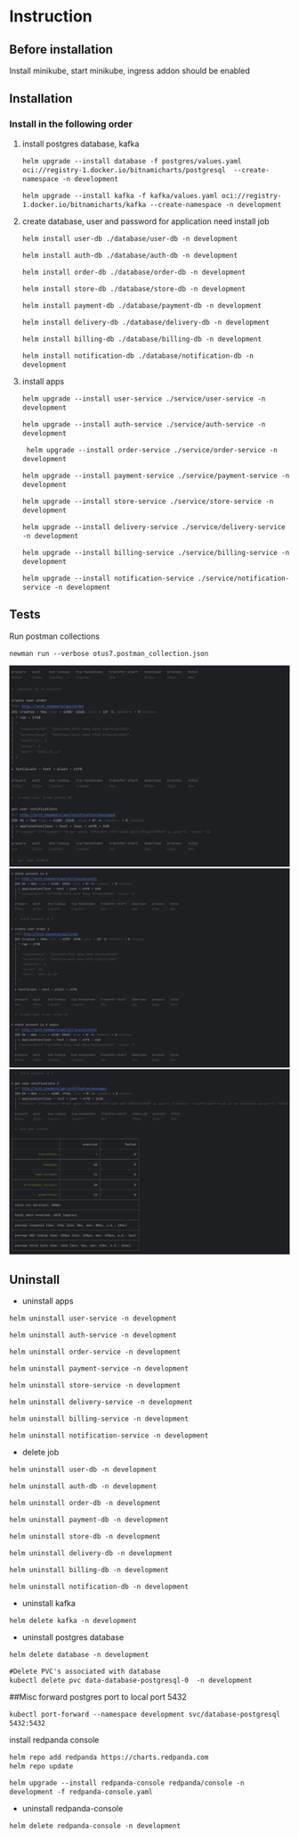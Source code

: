 # Instruction
## Before installation
Install minikube, start minikube, ingress addon should be enabled


## Installation
### Install in the following order
1. install postgres database, kafka
    ```shell
    helm upgrade --install database -f postgres/values.yaml oci://registry-1.docker.io/bitnamicharts/postgresql  --create-namespace -n development
    ```
    ```shell
    helm upgrade --install kafka -f kafka/values.yaml oci://registry-1.docker.io/bitnamicharts/kafka --create-namespace -n development
    ```
2. create database, user and password for application need install job
    ```shell
    helm install user-db ./database/user-db -n development
    ```
    ```shell
    helm install auth-db ./database/auth-db -n development
    ```
    ```shell
    helm install order-db ./database/order-db -n development
    ```
    ```shell
    helm install store-db ./database/store-db -n development
    ```
    ```shell
    helm install payment-db ./database/payment-db -n development
    ```
    ```shell
    helm install delivery-db ./database/delivery-db -n development
    ```
    ```shell
    helm install billing-db ./database/billing-db -n development
    ```
    ```shell
    helm install notification-db ./database/notification-db -n development
    ```
3. install apps
    ```shell
    helm upgrade --install user-service ./service/user-service -n development
    ```
    ```shell
    helm upgrade --install auth-service ./service/auth-service -n development
    ```
   ```shell
    helm upgrade --install order-service ./service/order-service -n development
    ```
    ```shell
    helm upgrade --install payment-service ./service/payment-service -n development
    ```
    ```shell
    helm upgrade --install store-service ./service/store-service -n development
    ```
    ```shell
    helm upgrade --install delivery-service ./service/delivery-service -n development
    ```
    ```shell
    helm upgrade --install billing-service ./service/billing-service -n development
    ```
    ```shell
    helm upgrade --install notification-service ./service/notification-service -n development
    ```
## Tests
Run postman collections 
```shell
newman run --verbose otus7.postman_collection.json
```
![image](test1.png)
![image](test2.png)
![image](test3.png)

## Uninstall
* uninstall apps
```shell
helm uninstall user-service -n development
```
```shell
helm uninstall auth-service -n development
```
```shell
helm uninstall order-service -n development
```
```shell
helm uninstall payment-service -n development
```
```shell
helm uninstall store-service -n development
```
```shell
helm uninstall delivery-service -n development
```
```shell
helm uninstall billing-service -n development
```
```shell
helm uninstall notification-service -n development
```
* delete job
```shell
helm uninstall user-db -n development
```
```shell
helm uninstall auth-db -n development
```
```shell
helm uninstall order-db -n development
```
```shell
helm uninstall payment-db -n development
```
```shell
helm uninstall store-db -n development
```
```shell
helm uninstall delivery-db -n development
```
```shell
helm uninstall billing-db -n development
```
```shell
helm uninstall notification-db -n development
```
* uninstall kafka
```shell
helm delete kafka -n development
```
* uninstall postgres database
```shell
helm delete database -n development
```
```shell
#Delete PVC's associated with database
kubectl delete pvc data-database-postgresql-0  -n development
```

##Misc
forward postgres port to local port 5432
```shell
kubectl port-forward --namespace development svc/database-postgresql 5432:5432
```
install redpanda console
```shell
helm repo add redpanda https://charts.redpanda.com
helm repo update
```
```shell
helm upgrade --install redpanda-console redpanda/console -n development -f redpanda-console.yaml
```
* uninstall redpanda-console
```shell
helm delete redpanda-console -n development
```
